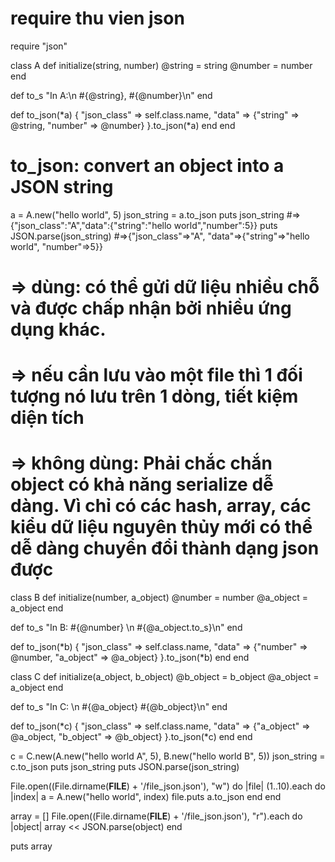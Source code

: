 # require thu vien json
require "json"

class A
  def initialize(string, number)
    @string = string
    @number = number
  end

  def to_s
    "In A:\n   #{@string}, #{@number}\n"
  end

  def to_json(*a)
    {
      "json_class" => self.class.name,
      "data" => {"string" => @string, "number" => @number}
    }.to_json(*a)
  end
end

# to_json: convert an object into a JSON string

a = A.new("hello world", 5)
json_string = a.to_json
puts json_string #=> {"json_class":"A","data":{"string":"hello world","number":5}}
puts JSON.parse(json_string) #=>{"json_class"=>"A", "data"=>{"string"=>"hello world", "number"=>5}}

# => dùng: có thể gửi dữ liệu nhiều chỗ và được chấp nhận bởi nhiều ứng dụng khác.
# => nếu cần lưu vào một file thì 1 đối tượng nó lưu trên 1 dòng, tiết kiệm diện tích
# => không dùng: Phải chắc chắn object có khả năng serialize dễ dàng. Vì chỉ có các hash, array, các kiểu dữ liệu nguyên thủy mới có thể dễ dàng chuyển đổi thành dạng json được

class B
  def initialize(number, a_object)
    @number = number
    @a_object = a_object
  end

  def to_s
    "In B: #{@number} \n  #{@a_object.to_s}\n"
  end


  def to_json(*b)
    {
      "json_class" => self.class.name,
      "data" => {"number" => @number, "a_object" => @a_object}
    }.to_json(*b)
  end
end

class C
  def initialize(a_object, b_object)
    @b_object = b_object
    @a_object = a_object
  end

  def to_s
    "In C: \n #{@a_object} #{@b_object}\n"
  end

  def to_json(*c)
    {
      "json_class" => self.class.name,
      "data" => {"a_object" => @a_object, "b_object" => @b_object}
    }.to_json(*c)
  end
end

c = C.new(A.new("hello world A", 5), B.new("hello world B", 5))
json_string = c.to_json
puts json_string
puts JSON.parse(json_string)

File.open((File.dirname(__FILE__) + '/file_json.json'), "w") do |file|
  (1..10).each do |index|
    a = A.new("hello world", index)
    file.puts a.to_json
  end
end

array = []
File.open((File.dirname(__FILE__) + '/file_json.json'), "r").each do |object|
  array << JSON.parse(object)
end

puts array
